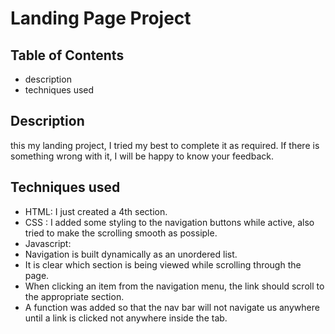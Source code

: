 # Landing Page Project

## Table of Contents

* description
* techniques used

## Description

this my landing project, I tried my best to complete it as required.
If there is something wrong with it, I will be happy to know your feedback.

## Techniques used

* HTML: I just created a 4th section.
* CSS : I added some styling to the navigation buttons while active, also tried to make the scrolling smooth as possiple.
* Javascript: 
* Navigation is built dynamically as an unordered list.
* It is clear which section is being viewed while scrolling through the page. 
* When clicking an item from the navigation menu, the link should scroll to the appropriate section. 
* A function was added so that the nav bar will not navigate us anywhere until a link is clicked not anywhere inside the tab.
